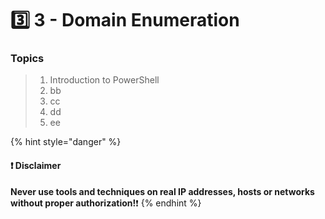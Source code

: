 # 3️⃣ 3 - Domain Enumeration

### Topics

> 1. Introduction to PowerShell
> 2. bb
> 3. cc
> 4. dd
> 5. ee







{% hint style="danger" %}
#### ❗ Disclaimer&#x20;

**Never use tools and techniques on real IP addresses, hosts or networks without proper     authorization!**❗
{% endhint %}
